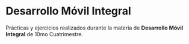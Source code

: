 # Desarrollo Móvil Integral

Prácticas y ejercicios realizados durante la materia de **Desarrollo Móvil Integral** de 10mo Cuatrimestre.
